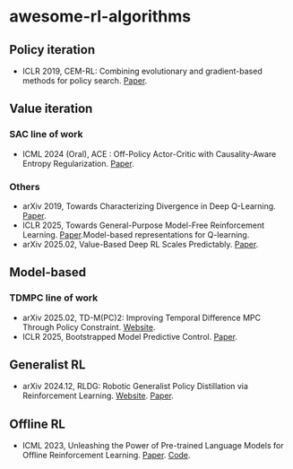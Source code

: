 # awesome-rl-algorithms
## Policy iteration
- ICLR 2019, CEM-RL: Combining evolutionary and gradient-based methods for policy search. [Paper](https://arxiv.org/abs/1810.01222).
## Value iteration
### SAC line of work
- ICML 2024 (Oral), ACE : Off-Policy Actor-Critic with Causality-Aware Entropy Regularization. [Paper](https://arxiv.org/abs/2402.14528).
### Others
- arXiv 2019, Towards Characterizing Divergence in Deep Q-Learning. [Paper](https://arxiv.org/abs/1903.08894).
- ICLR 2025, Towards General-Purpose Model-Free Reinforcement Learning. [Paper](https://arxiv.org/abs/2501.16142).Model-based representations for Q-learning.
- arXiv 2025.02, Value-Based Deep RL Scales Predictably. [Paper](https://arxiv.org/abs/2502.04327).
## Model-based
### TDMPC line of work
- arXiv 2025.02, TD-M(PC)2: Improving Temporal Difference MPC Through Policy Constraint. [Website](https://darthutopian.github.io/tdmpc_square/).
- ICLR 2025, Bootstrapped Model Predictive Control. [Paper](https://openreview.net/pdf?id=i7jAYFYDcM).
## Generalist RL
- arXiv 2024.12, RLDG: Robotic Generalist Policy Distillation via Reinforcement Learning. [Website](https://generalist-distillation.github.io/). [Paper](https://arxiv.org/abs/2412.09858).
## Offline RL
- ICML 2023, Unleashing the Power of Pre-trained Language Models for Offline Reinforcement Learning. [Paper](https://arxiv.org/abs/2310.20587). [Code](https://github.com/srzer/LaMo-2023).
